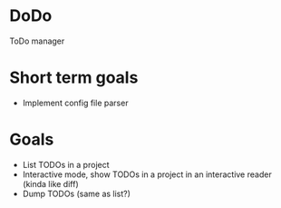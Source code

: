 # DoDo

ToDo manager

# Short term goals

* Implement config file parser

# Goals

* List TODOs in a project
* Interactive mode, show TODOs in a project in an interactive reader (kinda
  like diff)
* Dump TODOs (same as list?)